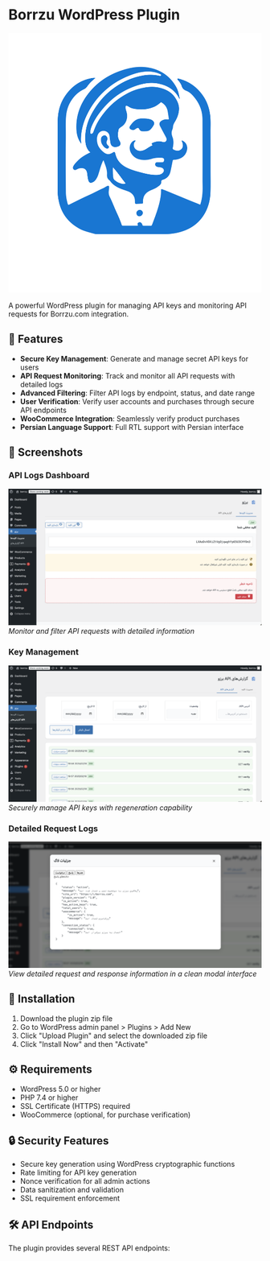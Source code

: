 # Borrzu WordPress Plugin

![Borrzu Logo](assets/logo.svg)

A powerful WordPress plugin for managing API keys and monitoring API requests for Borrzu.com integration.

## 🚀 Features

- **Secure Key Management**: Generate and manage secret API keys for users
- **API Request Monitoring**: Track and monitor all API requests with detailed logs
- **Advanced Filtering**: Filter API logs by endpoint, status, and date range
- **User Verification**: Verify user accounts and purchases through secure API endpoints
- **WooCommerce Integration**: Seamlessly verify product purchases
- **Persian Language Support**: Full RTL support with Persian interface

## 📸 Screenshots

### API Logs Dashboard
![API Logs Dashboard](assets/1.png)
*Monitor and filter API requests with detailed information*

### Key Management
![Key Management](assets/2.png)
*Securely manage API keys with regeneration capability*

### Detailed Request Logs
![Request Details](assets/3.png)
*View detailed request and response information in a clean modal interface*

## 🔧 Installation

1. Download the plugin zip file
2. Go to WordPress admin panel > Plugins > Add New
3. Click "Upload Plugin" and select the downloaded zip file
4. Click "Install Now" and then "Activate"

## ⚙️ Requirements

- WordPress 5.0 or higher
- PHP 7.4 or higher
- SSL Certificate (HTTPS) required
- WooCommerce (optional, for purchase verification)

## 🔒 Security Features

- Secure key generation using WordPress cryptographic functions
- Rate limiting for API key generation
- Nonce verification for all admin actions
- Data sanitization and validation
- SSL requirement enforcement

## 🛠️ API Endpoints

The plugin provides several REST API endpoints:
